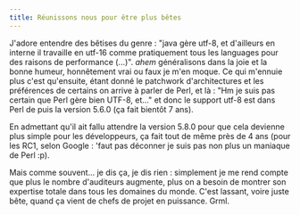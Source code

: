 ```yaml
---
title: Réunissons nous pour être plus bêtes
---
```


J'adore entendre des bêtises du genre : "java gère utf-8, et d'ailleurs en
interne il travaille en utf-16 comme pratiquement tous les languages pour des
raisons de performance (...)". *ahem* généralisons dans la joie et la bonne
humeur, honnêtement vrai ou faux je m'en moque. Ce qui m'ennuie plus c'est
qu'ensuite, étant donné le patchwork d'architectures et les préférences de
certains on arrive à parler de Perl, et là : "Hm je suis pas certain que Perl
gère bien UTF-8, et..." et donc le support utf-8 est dans Perl de puis la
version 5.6.0 (ça fait bientôt 7 ans).

En admettant qu'il ait fallu attendre la version 5.8.0 pour que cela devienne
plus simple pour les développeurs, ça fait tout de même près de 4 ans (pour
les RC1, selon Google : 'faut pas déconner je suis pas non plus un maniaque de
Perl :p).

Mais comme souvent... je dis ça, je dis rien : simplement je me rend compte
que plus le nombre d'auditeurs augmente, plus on a besoin de montrer son
expertise totale dans tous les domaines du monde. C'est lassant, voire juste
bête, quand ça vient de chefs de projet en puissance. Grml.

